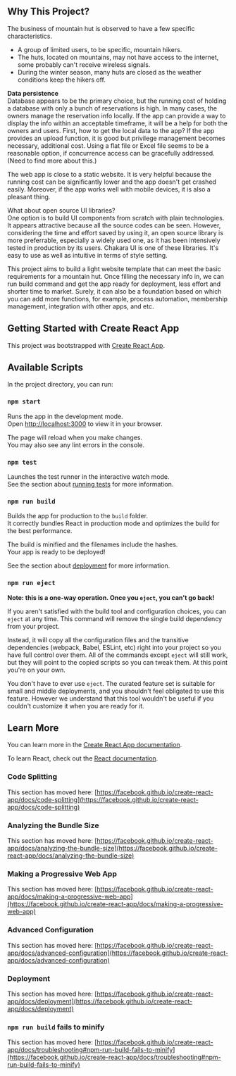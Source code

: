 ## Why This Project?

The business of mountain hut is observed to have a few specific characteristics.
- A group of limited users, to be specific, mountain hikers.
- The huts, located on mountains, may not have access to the internet, some probably can't receive wireless signals.
- During the winter season, many huts are closed as the weather conditions keep the hikers off.

<b>Data persistence</b>
<br />
Database appears to be the primary choice, but the running cost of holding a database
with only a bunch of reservations is high.
In many cases, the owners manage the reservation info locally. If the app can provide a way to
display the info within an acceptable timeframe, it will be a help for both the owners and users.
First, how to get the local data to the app?
If the app provides an upload function, it is good but privilege management becomes necessary, additional cost.
Using a flat file or Excel file seems to be a reasonable option, if concurrence access can be gracefully addressed. (Need to find more about this.)

The web app is close to a static website.
It is very helpful because the running cost can be significantly lower and the app doesn't get
crashed easily.
Moreover, if the app works well with mobile devices, it is also a pleasant thing.

</b>What about open source UI libraries?</b>
<br />
One option is to build UI components from scratch with plain technologies. It appears attractive
because all the source codes can be seen. However, considering the time and effort saved by using it, an open source library is more preferrable, especially a widely used one, as it has been
intensively tested in production by its users.
Chakara UI is one of these libraries. It's easy to use as well as intuitive in terms of style setting.

This project aims to build a light website template that can meet the basic requirements for a mountain hut. Once filling the necessary info in, we can run build command and get the app ready for deployment, less effort and shorter time to market. Surely, it can also be a foundation based on which you can add more functions, for example, process automation, membership management, integration with other apps, and etc.


## Getting Started with Create React App

This project was bootstrapped with [Create React App](https://github.com/facebook/create-react-app).

## Available Scripts

In the project directory, you can run:

### `npm start`

Runs the app in the development mode.\
Open [http://localhost:3000](http://localhost:3000) to view it in your browser.

The page will reload when you make changes.\
You may also see any lint errors in the console.

### `npm test`

Launches the test runner in the interactive watch mode.\
See the section about [running tests](https://facebook.github.io/create-react-app/docs/running-tests) for more information.

### `npm run build`

Builds the app for production to the `build` folder.\
It correctly bundles React in production mode and optimizes the build for the best performance.

The build is minified and the filenames include the hashes.\
Your app is ready to be deployed!

See the section about [deployment](https://facebook.github.io/create-react-app/docs/deployment) for more information.

### `npm run eject`

**Note: this is a one-way operation. Once you `eject`, you can't go back!**

If you aren't satisfied with the build tool and configuration choices, you can `eject` at any time. This command will remove the single build dependency from your project.

Instead, it will copy all the configuration files and the transitive dependencies (webpack, Babel, ESLint, etc) right into your project so you have full control over them. All of the commands except `eject` will still work, but they will point to the copied scripts so you can tweak them. At this point you're on your own.

You don't have to ever use `eject`. The curated feature set is suitable for small and middle deployments, and you shouldn't feel obligated to use this feature. However we understand that this tool wouldn't be useful if you couldn't customize it when you are ready for it.

## Learn More

You can learn more in the [Create React App documentation](https://facebook.github.io/create-react-app/docs/getting-started).

To learn React, check out the [React documentation](https://reactjs.org/).

### Code Splitting

This section has moved here: [https://facebook.github.io/create-react-app/docs/code-splitting](https://facebook.github.io/create-react-app/docs/code-splitting)

### Analyzing the Bundle Size

This section has moved here: [https://facebook.github.io/create-react-app/docs/analyzing-the-bundle-size](https://facebook.github.io/create-react-app/docs/analyzing-the-bundle-size)

### Making a Progressive Web App

This section has moved here: [https://facebook.github.io/create-react-app/docs/making-a-progressive-web-app](https://facebook.github.io/create-react-app/docs/making-a-progressive-web-app)

### Advanced Configuration

This section has moved here: [https://facebook.github.io/create-react-app/docs/advanced-configuration](https://facebook.github.io/create-react-app/docs/advanced-configuration)

### Deployment

This section has moved here: [https://facebook.github.io/create-react-app/docs/deployment](https://facebook.github.io/create-react-app/docs/deployment)

### `npm run build` fails to minify

This section has moved here: [https://facebook.github.io/create-react-app/docs/troubleshooting#npm-run-build-fails-to-minify](https://facebook.github.io/create-react-app/docs/troubleshooting#npm-run-build-fails-to-minify)
